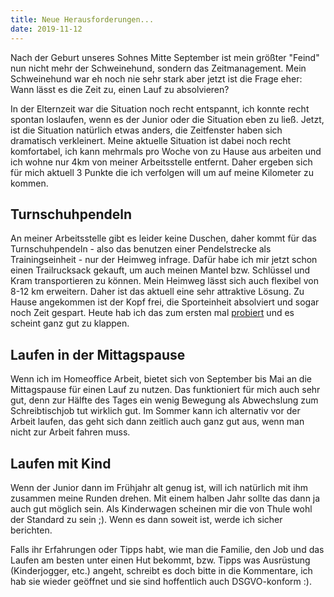 ```yaml
---
title: Neue Herausforderungen...
date: 2019-11-12
---
```

Nach der Geburt unseres Sohnes Mitte September ist mein größter "Feind" nun nicht mehr der Schweinehund, sondern das Zeitmanagement. Mein Schweinehund war eh noch nie sehr stark aber jetzt ist die Frage eher: Wann lässt es die Zeit zu, einen Lauf zu absolvieren?

In der Elternzeit war die Situation noch recht entspannt, ich konnte recht spontan loslaufen, wenn es der Junior oder die Situation eben zu ließ. Jetzt, ist die Situation natürlich etwas anders, die Zeitfenster haben sich dramatisch verkleinert. Meine aktuelle Situation ist dabei noch recht komfortabel, ich kann mehrmals pro Woche von zu Hause aus arbeiten und ich wohne nur 4km von meiner Arbeitsstelle entfernt. Daher ergeben sich für mich aktuell 3 Punkte die ich verfolgen will um auf meine Kilometer zu kommen.

## Turnschuhpendeln

An meiner Arbeitsstelle gibt es leider keine Duschen, daher kommt für das Turnschuhpendeln - also das benutzen einer Pendelstrecke als Trainingseinheit - nur der Heimweg infrage. Dafür habe ich mir jetzt schon einen Trailrucksack gekauft, um auch meinen Mantel bzw. Schlüssel und Kram transportieren zu können. Mein Heimweg lässt sich auch flexibel von 8-12 km erweitern. Daher ist das aktuell eine sehr attraktive Lösung. Zu Hause angekommen ist der Kopf frei, die Sporteinheit absolviert und sogar noch Zeit gespart. Heute hab ich das zum ersten mal [probiert](https://www.strava.com/activities/2860216838) und es scheint ganz gut zu klappen.

## Laufen in der Mittagspause

Wenn ich im Homeoffice Arbeit, bietet sich von September bis Mai an die Mittagspause für einen Lauf zu nutzen. Das funktioniert für mich auch sehr gut, denn zur Hälfte des Tages ein wenig Bewegung als Abwechslung zum Schreibtischjob tut wirklich gut. Im Sommer kann ich alternativ vor der Arbeit laufen, das geht sich dann zeitlich auch ganz gut aus, wenn man nicht zur Arbeit fahren muss.

## Laufen mit Kind

Wenn der Junior dann im Frühjahr alt genug ist, will ich natürlich mit ihm zusammen meine Runden drehen. Mit einem halben Jahr sollte das dann ja auch gut möglich sein. Als Kinderwagen scheinen mir die von Thule wohl der Standard zu sein ;). Wenn es dann soweit ist, werde ich sicher berichten.

Falls ihr Erfahrungen oder Tipps habt, wie man die Familie, den Job und das Laufen am besten unter einen Hut bekommt, bzw. Tipps was Ausrüstung (Kinderjogger, etc.) angeht, schreibt es doch bitte in die Kommentare, ich hab sie wieder geöffnet und sie sind hoffentlich auch DSGVO-konform :).<br /><br />
